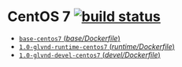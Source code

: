 # CentOS 7 [![build status](https://gitlab.com/nvidia/opengl/badges/centos7/build.svg)](https://gitlab.com/nvidia/opengl/commits/centos7)

- [`base-centos7` (*base/Dockerfile*)](https://gitlab.com/opengl/cuda/blob/centos7/base/Dockerfile)
- [`1.0-glvnd-runtime-centos7` (*runtime/Dockerfile*)](https://gitlab.com/nvidia/opengl/blob/centos7/1.0-glvnd/runtime/Dockerfile)
- [`1.0-glvnd-devel-centos7` (*devel/Dockerfile*)](https://gitlab.com/nvidia/opengl/blob/centos7/1.0-glvnd/devel/Dockerfile)
